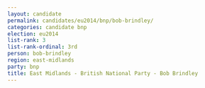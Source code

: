 ```yaml
---
layout: candidate
permalink: candidates/eu2014/bnp/bob-brindley/
categories: candidate bnp
election: eu2014
list-rank: 3
list-rank-ordinal: 3rd
person: bob-brindley
region: east-midlands
party: bnp
title: East Midlands - British National Party - Bob Brindley
---
```

